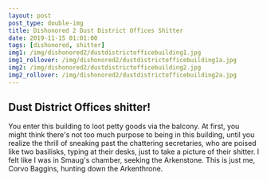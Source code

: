 ```yaml
---
layout: post
post_type: double-img
title: Dishonored 2 Dust District Offices Shitter
date: 2019-11-15 01:01:00
tags: [dishonored, shitter]
img1: /img/dishonored2/dustdistrictofficebuilding1.jpg
img1_rollover: /img/dishonored2/dustdistrictofficebuilding1a.jpg
img2: /img/dishonored2/dustdistrictofficebuilding2.jpg
img2_rollover: /img/dishonored2/dustdistrictofficebuilding2a.jpg
---
```

## Dust District Offices shitter!

You enter this building to loot petty goods via the balcony. At first, you might think there's not too much purpose to being in this building, until you realize the thrill of sneaking past the chattering secretaries, who are poised like two basilisks, typing at their desks, just to take a picture of their shitter. I felt like I was in Smaug's chamber, seeking the Arkenstone. This is just me, Corvo Baggins, hunting down the Arkenthrone.